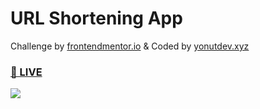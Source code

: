 # URL Shortening App
Challenge by <a href="https://frontendmentor.io">frontendmentor.io</a> & Coded by <a href="https://yonutdev.xyz">yonutdev.xyz</a>
<h3><a href="https://yonutdev.github.io/url-shortening-app/">👀 LIVE</a></h3>
<img src="https://i.imgur.com/3Meo3uL.png"></img>
